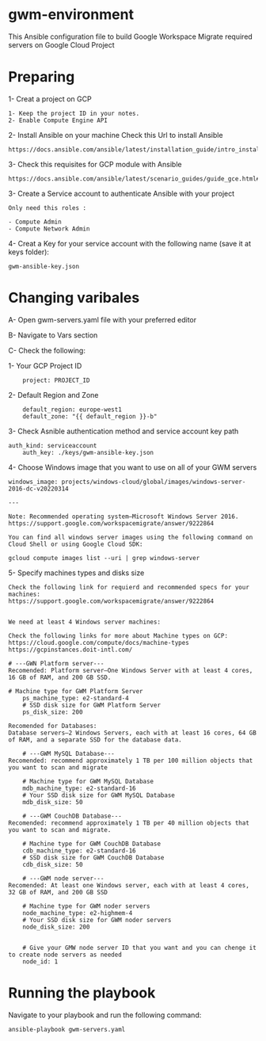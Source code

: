 # gwm-environment
This Ansible configuration file to build Google Workspace Migrate required servers on Google Cloud Project

# Preparing

1- Creat a project on GCP
	
	1- Keep the project ID in your notes.
	2- Enable Compute Engine API
	
2- Install Ansible on your machine Check this Url to install Ansible
	
	https://docs.ansible.com/ansible/latest/installation_guide/intro_installation.html
	
3- Check this requisites for GCP module with Ansible
	
	https://docs.ansible.com/ansible/latest/scenario_guides/guide_gce.html#requisites
		
3- Create a Service account to authenticate Ansible with your project

	Only need this roles :
	
	- Compute Admin
	- Compute Network Admin

4- Creat a Key for your service account with the following name (save it at keys folder): 
	
	gwm-ansible-key.json

# Changing varibales

A- Open gwm-servers.yaml file with your preferred editor

B- Navigate to Vars section

C- Check the following:

1- Your GCP Project ID 

		project: PROJECT_ID
				
2- Default Region and Zone 
				
        default_region: europe-west1
        default_zone: "{{ default_region }}-b"
		
3- Check Asnible authentication method and service account key path

	auth_kind: serviceaccount
        auth_key: ./keys/gwm-ansible-key.json
		
4- Choose Windows image that you want to use on all of your GWM servers

	windows_image: projects/windows-cloud/global/images/windows-server-2016-dc-v20220314

	---

	Note: Recommended operating system—Microsoft Windows Server 2016.
	https://support.google.com/workspacemigrate/answer/9222864

	You can find all windows server images using the following command on Cloud Shell or using Google Cloud SDK:

	gcloud compute images list --uri | grep windows-server
		
5- Specify machines types and disks size
       
	  
	Check the following link for requierd and recommended specs for your machines:
	https://support.google.com/workspacemigrate/answer/9222864
	
	
	We need at least 4 Windows server machines:
	
	Check the following links for more about Machine types on GCP:
	https://cloud.google.com/compute/docs/machine-types
	https://gcpinstances.doit-intl.com/
	
	# ---GWN Platform server---
	Recomended: Platform server—One Windows Server with at least 4 cores, 16 GB of RAM, and 200 GB SSD.
			
	# Machine type for GWM Platform Server
        ps_machine_type: e2-standard-4
        # SSD disk size for GWM Platform Server
        ps_disk_size: 200
        
	Recomended for Databases:
	Database servers—2 Windows Servers, each with at least 16 cores, 64 GB of RAM, and a separate SSD for the database data.
		
        # ---GWM MySQL Database---
	Recomended: recommend approximately 1 TB per 100 million objects that you want to scan and migrate
		
        # Machine type for GWM MySQL Database
        mdb_machine_type: e2-standard-16
        # Your SSD disk size for GWM MySQL Database
        mdb_disk_size: 50

        # ---GWM CouchDB Database---
	Recomended: recommend approximately 1 TB per 40 million objects that you want to scan and migrate.
			
        # Machine type for GWM CouchDB Database
        cdb_machine_type: e2-standard-16
        # SSD disk size for GWM CouchDB Database
        cdb_disk_size: 50

        # ---GWM node server---
	Recomended: At least one Windows server, each with at least 4 cores, 32 GB of RAM, and 200 GB SSD
			
        # Machine type for GWM noder servers
        node_machine_type: e2-highmem-4
        # Your SSD disk size for GWM noder servers
        node_disk_size: 200
		
		
        # Give your GMW node server ID that you want and you can chenge it to create node servers as needed
        node_id: 1
		
# Running the playbook

Navigate to your playbook and run the following command:
	
	ansible-playbook gwm-servers.yaml

